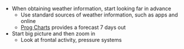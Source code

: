 * When obtaining weather information, start looking far in advance
  * Use standard sources of weather information, such as apps and online
  * [Prog Charts](https://www.aviationweather.gov/progchart/sfc) provides a forecast 7 days out
* Start big picture and then zoom in
  * Look at frontal activity, pressure systems

